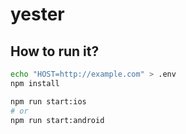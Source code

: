 # yester

## How to run it?

```sh
echo "HOST=http://example.com" > .env
npm install

npm run start:ios
# or
npm run start:android
```